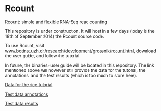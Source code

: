 Rcount
======

Rcount: simple and flexible RNA-Seq read counting

This repository is under construction. It will host in a few days (today is the 18th of September 2014) the Rcount source code.

To use Rcount, visit www.botinst.uzh.ch/research/development/grossnik/rcount.html, download the user guide, and follow the tutorial. 

In future, the binaries+user guide will be located in this repository. The link mentioned above will however still provide the data for the tutorial, the annotations, and the test results (which is too much to store here).

<a class="reference external" href="http://www.botinst.uzh.ch/static/rcount/rice_tutorial.zip">Data for the rice tutorial</a>

<a class="reference external" href="http://www.botinst.uzh.ch/static/rcount/test_data_annotations.zip">Test data annotations</a>

<a class="reference external" href="http://www.botinst.uzh.ch/static/rcount/test_data_results.zip">Test data results</a>



